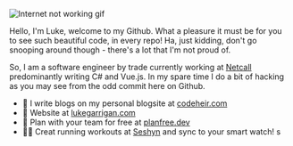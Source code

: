 ![Internet not working gif](https://github.com/saadeghi/saadeghi/raw/master/dino.gif)

Hello, I'm Luke, welcome to my Github. What a pleasure it must be for you to see such beautiful code, in every repo! Ha, just kidding, don't go snooping around though - there's a lot that I'm not proud of. 

So, I am a software engineer by trade currently working at [Netcall](https://www.netcall.com/) predominantly writing C# and Vue.js. In my spare time I do a bit of hacking as you may see from the odd commit here on Github. 

- 📗 I write blogs on my personal blogsite at [codeheir.com](https://www.codeheir.com/) 
- 💬 Website at [lukegarrigan.com](https://www.lukegarrigan.com)
- 📆 Plan with your team for free at [planfree.dev](https://www.planfree.dev/#/) 
- 🏃‍♂️ Creat running workouts at [Seshyn](https://seshyn.com) and sync to your smart watch! s